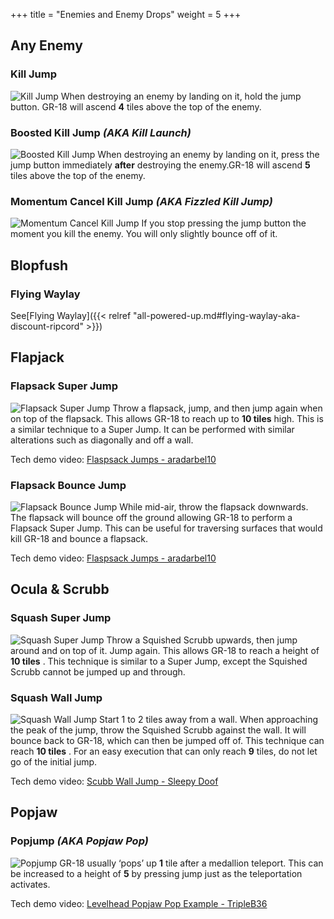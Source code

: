 +++
title = "Enemies and Enemy Drops"
weight = 5
+++

## Any Enemy

### Kill Jump
![Kill Jump](/img/enemies/KillJump.gif#floatright)
When destroying an enemy by landing on it, hold the jump button. GR-18 will ascend **4** tiles above the top of the enemy.

### Boosted Kill Jump _(AKA Kill Launch)_
![Boosted Kill Jump](/img/enemies/BoostedKillJump.gif#floatright)
When destroying an enemy by landing on it, press the jump button immediately **after** destroying the enemy.GR-18 will ascend **5** tiles above the top of the enemy.

### Momentum Cancel Kill Jump _(AKA Fizzled Kill Jump)_
![Momentum Cancel Kill Jump](/img/enemies/MomentumCancelKillJump.gif#floatright)
If you stop pressing the jump button the moment you kill the enemy. You will only slightly bounce off of it.

## Blopfush

### Flying Waylay
See[Flying Waylay]({{< relref "all-powered-up.md#flying-waylay-aka-discount-ripcord" >}})

## Flapjack

### Flapsack Super Jump
![Flapsack Super Jump](/img/enemies/FlapsackSuperJump.gif#floatright)
Throw a flapsack, jump, and then jump again when on top of the flapsack. This allows GR-18 to reach up to **10 tiles** high. This is a similar technique to a Super Jump. It can be performed with similar alterations such as diagonally and off a wall.

Tech demo video: [Flaspsack Jumps - aradarbel10](https://streamable.com/p5pd28)

### Flapsack Bounce Jump
![Flapsack Bounce Jump](/img/enemies/FlapsackBounceJump.gif#floatright)
While mid-air, throw the flapsack downwards. The flapsack will bounce off the ground allowing GR-18 to perform a Flapsack Super Jump. This can be useful for traversing surfaces that would kill GR-18 and bounce a flapsack.

Tech demo video: [Flaspsack Jumps - aradarbel10](https://streamable.com/p5pd28)

## Ocula & Scrubb

### Squash Super Jump
![Squash Super Jump](/img/enemies/SquashSuperJump.gif#floatright)
Throw a Squished Scrubb upwards, then jump around and on top of it. Jump again. This allows GR-18 to reach a height of **10 tiles** . This technique is similar to a Super Jump, except the Squished Scrubb cannot be jumped up and through.

### Squash Wall Jump
![Squash Wall Jump](/img/enemies/SquashWallJump.gif#floatright)
Start 1 to 2 tiles away from a wall. When approaching the peak of the jump, throw the Squished Scrubb against the wall. It will bounce back to GR-18, which can then be jumped off of. This technique can reach **10 tiles** . For an easy execution that can only reach **9** tiles, do not let go of the initial jump.

Tech demo video: [Scubb Wall Jump - Sleepy Doof](https://cdn.discordapp.com/attachments/586641629948149761/700264046351613971/t6P5q7aajt.webm)

## Popjaw

### Popjump _(AKA Popjaw Pop)_
![Popjump](/img/enemies/Popjump.gif#floatright)
GR-18 usually ‘pops’ up **1** tile after a medallion teleport. This can be increased to a height of **5** by pressing jump just as the teleportation activates.

Tech demo video: [Levelhead Popjaw Pop Example - TripleB36](https://www.youtube.com/watch?v=qyjNo4_8wQE)

